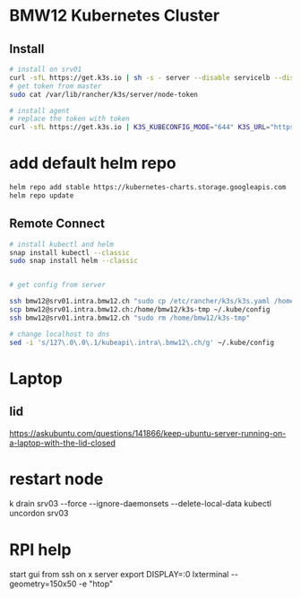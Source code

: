 # BMW12 Kubernetes Cluster


## Install
```bash
# install on srv01
curl -sfL https://get.k3s.io | sh -s - server --disable servicelb --disable traefik --no-deploy traefik --no-deploy servicelb --docker --datastore-endpoint="https://srv01.intra.bmw12.ch:2379,https://srv02.intra.bmw12.ch:2379,https://srv03.intra.bmw12.ch:2379" --datastore-cafile="/home/bmw12/etcd/keys/etcd-ca.crt" --datastore-certfile="/home/bmw12/etcd/keys/etcd-ca.crt" --datastore-keyfile="/home/bmw12/etcd/keys/ca-key.pem"
# get token from master
sudo cat /var/lib/rancher/k3s/server/node-token  

# install agent 
# replace the token with token
curl -sfL https://get.k3s.io | K3S_KUBECONFIG_MODE="644" K3S_URL="https://kubeapi.intra.bmw12.ch:6443" K3S_TOKEN="the_token" sh -s - --docker
```

# add default helm repo
```bash
helm repo add stable https://kubernetes-charts.storage.googleapis.com
helm repo update
```

## Remote Connect
```bash
# install kubectl and helm
snap install kubectl --classic 
sudo snap install helm --classic


# get config from server

ssh bmw12@srv01.intra.bmw12.ch "sudo cp /etc/rancher/k3s/k3s.yaml /home/bmw12/k3s-tmp && sudo chown bmw12 /home/bmw12/k3s-tmp"
scp bmw12@srv01.intra.bmw12.ch:/home/bmw12/k3s-tmp ~/.kube/config
ssh bmw12@srv01.intra.bmw12.ch "sudo rm /home/bmw12/k3s-tmp"

# change localhost to dns
sed -i 's/127\.0\.0\.1/kubeapi\.intra\.bmw12\.ch/g' ~/.kube/config
```

# Laptop
## lid
https://askubuntu.com/questions/141866/keep-ubuntu-server-running-on-a-laptop-with-the-lid-closed

# restart node
k drain srv03 --force --ignore-daemonsets --delete-local-data
kubectl uncordon srv03

# RPI help

start gui from ssh on x server
export DISPLAY=:0
lxterminal --geometry=150x50 -e "htop"



